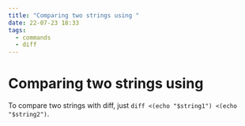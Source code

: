 ```yaml
---
title: "Comparing two strings using "
date: 22-07-23 18:33
tags: 
  - commands
  - diff
---
```


# Comparing two strings using 

To compare two strings with diff, just `diff <(echo "$string1") <(echo "$string2")`.
